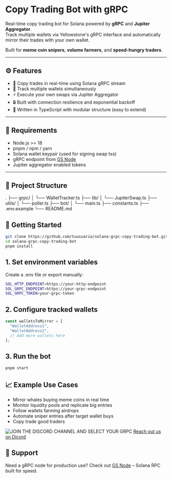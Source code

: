 # Copy Trading Bot with gRPC
Real-time copy trading bot for Solana powered by **gRPC** and **Jupiter Aggregator**.  
Track multiple wallets via Yellowstone's gRPC interface and automatically mirror their trades with your own wallet.

Built for **meme coin snipers**, **volume farmers**, and **speed‑hungry traders**.

---

## ⚙️ Features

- 🔁 Copy trades in real-time using Solana gRPC stream
- 👀 Track multiple wallets simultaneously
- ⚡ Execute your own swaps via Jupiter Aggregator
- 🔒 Built with connection resilience and exponential backoff
- 🧰 Written in TypeScript with modular structure (easy to extend)

---

## 🧪 Requirements

- Node.js >= 18
- pnpm / npm / yarn
- Solana wallet keypair (used for signing swap txs)
- gRPC endpoint from [GS Node](https://gsnode.io/) 
- Jupiter aggregator enabled tokens

---

## 📂 Project Structure

.
├── grpc/                 <!-- gRPC client to stream wallet txs-->
│   └── WalletTracker.ts
├── lib/                  <!--  Jupiter Swap logic-->
│   └── JupiterSwap.ts
├── utils/
│   └── poller.ts         <!-- Poll tx confirmation-->
├── bot/
│   └── main.ts           <!-- Main bot logic-->
├── constants.ts
├── .env.example
└── README.md

## 🚀 Getting Started

```bash
git clone https://github.com/tuusuario/solana-grpc-copy-trading-bot.git
cd solana-grpc-copy-trading-bot
pnpm install  
```

## 1. Set environment variables

Create a .env file or export manually:

```bash
SOL_HTTP_ENDPOINT=https://your-http-endpoint
SOL_GRPC_ENDPOINT=https://your-grpc-endpoint
SOL_GRPC_TOKEN=your-grpc-token
```

## 2. Configure tracked wallets

```ts
const walletsToMirror = [
  "WalletAddress1",
  "WalletAddress2",
  // Add more wallets here
];
```

## 3. Run the bot

```bash
pnpm start
```


## 📈 Example Use Cases

- Mirror whales buying meme coins in real time
- Monitor liquidity pools and replicate big entries
- Follow wallets farming airdrops
- Automate sniper entries after target wallet buys
- Copy trade good traders

  
![JOIN THE DISCORD CHANNEL AND SELECT YOUR GRPC](https://github.com/user-attachments/assets/b3042c25-366d-46e4-8e89-987031bee66a)
[Reach out us on Dicord](https://discord.gg/S3Bct3AJT5)

## 💬 Support

Need a gRPC node for production use?
Check out [GS Node](https://discord.gg/S3Bct3AJT5) – Solana RPC built for speed.
 
